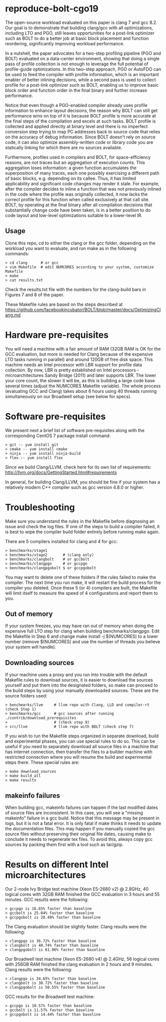 # reproduce-bolt-cgo19

The open-source workload evaluated on this paper is clang 7 and gcc 8.2. Our goal is
to demonstrate that building clang/gcc with all optimizations, including LTO and
PGO, still leaves opportunities for a post-link optimizer such as BOLT to do
a better job at basic block placement and function reordering, significantly
improving workload performance.

In a nutshell, the paper advocates for a two-step profiling
pipeline (PGO and BOLT) evaluated on a data-center environment, showing
that doing a single pass of profile collection is not
enough to leverage the full potential of profile-guide optimizations.
In this two-step approach, PGO or AutoFDO can be used to feed the
compiler with profile information, which is an important enabler of better
inlining decisions, while a second pass is used to collect profile for a
post-link optimizer such as BOLT, enabling us to improve basic block order
and function order in the final binary and further increase performance.

Notice that even though a PGO-enabled compiler already uses profile information
to enhance layout decisions, the reason why BOLT can still
get performance wins on top of it is
because BOLT profile is more accurate at the final steps of the compilation
and excels at such tasks. BOLT profile
is collected and applied directly at binary level and there is no
imperfect conversion step trying to map PC addresses back to source code
that relies on the accuracy of debug information. Since BOLT doesn't rely
on source code, it can also optimize assembly-written code or library code
you are statically linking for which there are no sources available.

Furthermore, profiles used in compilers and BOLT,
for space-efficiency reasons, are not traces but an aggregation of execution
counts. This aggregation loses information: a given function accumulates
the superposition of many traces, each one possibly exercising a different path
of basic blocks, e.g. depending on its callee. Thus, it has limited
applicability and significant code
changes may render it stale. For example, after the compiler decides to inline a function that
was not previously inlined in the code where the profile was originally collected,
it now lacks the correct profile for this function when called exclusively
at that call site. BOLT, by operating at the final binary after
all compilation decisions that substantially change code have been taken, is
in a better position to do code layout and low-level optimizations suitable
to a lower-level IR.

## Usage

Clone this repo, cd to either the clang or the gcc folder, depending on the workload
you want to evaluate, and run make as in the following commands:

```
> cd clang      # or gcc
> vim Makefile  # edit NUMCORES according to your system, customize Makefile
> make
> cat results.txt
```

Check the results.txt file with the numbers for the clang-build bars in
Figures 7 and 8 of the paper.

These Makefile rules are based on the steps described at
https://github.com/facebookincubator/BOLT/blob/master/docs/OptimizingClang.md

# Hardware pre-requisites

You will need a machine with a fair amount of RAM (32GB RAM is OK for the GCC
evaluation, but more is needed for Clang because of the expensive LTO tasks
running in parallel) and around 120GB of free disk space.
This machine needs an Intel processor with LBR support for profile data
collection. By now, LBR is pretty established on Intel processors -
microarchitectures Sandy Bridge (2011) and later supports LBR.
The lower your core count, the slower it will be, as this is building a large
code base several times (adjust the NUMCORES Makefile variable). The whole
process (evaluating GCC and Clang) takes about 6 hours using 40 threads running
simultaneously on our Broadwell setup (see below for specs).

# Software pre-requisites

We present next a brief list of software pre-requisites along with the
corresponding CentOS 7 package install command:

```
> git -- yum install git
> cmake -- yum install cmake
> ninja -- yum install ninja-build
> flex -- yum install flex
```

Since we build Clang/LLVM, check here for its own list
of requirements: http://llvm.org/docs/GettingStarted.html#requirements

In general, for building Clang/LLVM, you should be fine if your system has a
relatively modern C++ compiler such as gcc version 4.8.0 or higher.

# Troubleshooting

Make sure you understand the rules in the Makefile before diagnosing an issue
and check the log files.
If one of the steps to build a compiler failed, it is best to wipe the compiler
build folder entirely before running make again.

There are 5 compilers installed for clang and 4 for gcc:

```
> benchmarks/stage1
> benchmarks/stage2       # (clang only)
> benchmarks/clangbolt    # or gccbolt
> benchmarks/clangpgo     # or gccpgo
> benchmarks/clangpgobolt $ or gccpgobolt
```

You may want to delete one of these folders if the rules failed to make the
compiler. The next time you run make, it will restart the build process for
the compiler you deleted. Once these 5 (or 4) compilers are built, the Makefile will limit
itself to measure the speed of 4 configurations and report them to you.

## Out of memory

If your system freezes, you may have ran out of memory when doing the expensive
full LTO step for clang when building benchmarks/clangpgo. Edit the Makefile
in Step 6 and change make install -j $(NUMCORES) to a lower number (remove
$(NUMCORES) and use the number of threads you believe your system will
handle).

## Downloading sources

If your machine uses a proxy and you run into trouble with the default Makefile
rules to download sources, it is easier to download the sources yourself and
put them into the designated folders, so make can proceed to the build steps by
using your manually downloaded sources. These are the source folders used:

```
> benchmarks/llvm     # llvm repo with Clang, LLD and compiler-rt (check Step 1)
> benchmarks/gcc      # gcc sources after running ./contrib/download_prerequisites
>                     # (check step 9)
> src/llvm            # llvm repo with BOLT (check step 7)
```

If you wish to run the Makefile steps organized in separate download, build and
experimental phases, you can use special rules to do so. This can be
useful if you need to separately download all source files in a machine that has internet
connection, then transfer the files to a builder machine with restricted connection
where you will resume the build and experimental steps there. These special rules are:

```
> make download_sources
> make build_all
> make results
```

## makeinfo failures

When building gcc, makeinfo failures can happen if the last modified dates of source files
are inconsistent. In this case, you will see a "missing makeinfo" failure in
a gcc build. Notice that this message may be present in logs, but it is not
a fatal error. It is only fatal if make thinks it needs to update the
documentation files. This may happen if you manually copied the gcc source files
without preserving their original file dates, causing make to conclude it needs
to regenerate tex files. To avoid this, always copy gcc sources by
packing them first with a tool such as tar/gzip.

# Results on different Intel microarchitectures

Our 2-node Ivy Bridge test machine (Xeon E5-2680 v2) @ 2.8GHz, 40 logical cores
with 32GB RAM finished the GCC evaluation in 3 hours and 55 minutes. GCC
results were the following:

```
> gccpgo is 16.65% faster than baseline
> gccbolt is 25.04% faster than baseline
> gccpgobolt is 28.40% faster than baseline
```

The Clang evaluation should be slightly faster. Clang results were the
following:

```
> clangpgo is 36.72% faster than baseline
> clangbolt is 40.74% faster than baseline
> clangpgobolt is 61.96% faster than baseline
```

Our Broadwell test machine (Xeon E5-2680 v4) @ 2.4GHz, 56 logical cores with
256GB RAM finished the clang evaluation in 2 hours and 9 minutes. Clang
results were the following:

```
> clangpgo is 34.65% faster than baseline
> clangbolt is 30.72% faster than baseline
> clangpgobolt is 50.55% faster than baseline
```

GCC results for the Broadwell test machine:
```
> gccpgo is 10.57% faster than baseline
> gccbolt is 11.57% faster than baseline
> gccpgobolt is 14.44% faster than baseline
```
